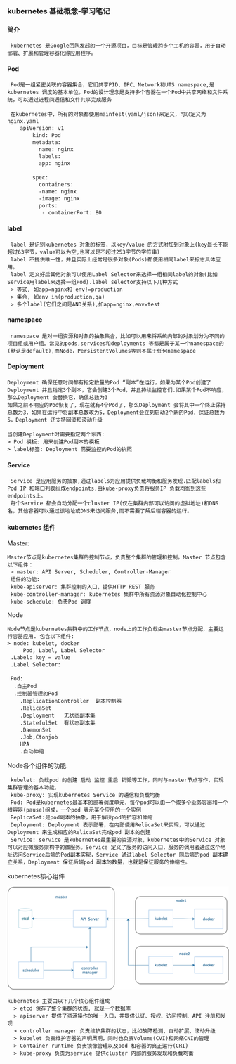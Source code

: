 ### kubernetes 基础概念-学习笔记
 
    
    
#### 简介
     kubernetes 是Google团队发起的一个开源项目，目标是管理跨多个主机的容器，用于自动部署、扩展和管理容器化得应用程序。 
     
#### Pod 
     Pod是一组紧密关联的容器集合，它们共享PID、IPC、Network和UTS namespace,是kubernetes 调度的基本单位。Pod的设计理念是支持多个容器在一个Pod中共享网络和文件系统，可以通过进程间通信和文件共享完成服务
     
     在kubernetes中，所有的对象都使用mainfest(yaml/json)来定义，可以定义为nginx.yaml 
       	apiVersion: v1 
			kind: Pod
			metadata:
			  name: nginx 
			  labels:
			  app: nginx 
			
			spec: 
			  containers: 
			  -name: nginx 
			  -image: nginx 
			  ports:
			   - containerPort: 80 
      
#### label 
     label 是识别kubernetes 对象的标签，以key/value 的方式附加到对象上(key最长不能超过63字节，value可以为空,也可以是不超过253字节的字符串)
     label 不提供唯一性，并且实际上经常是很多对象(Pods)都使用相同label来标志具体应用。
     label 定义好后其他对象可以使用Label Selector来选择一组相同label的对象(比如Service用label来选择一组Pod).label selector支持以下几种方式
     > 等式, 如app=nginx和 env!=production 
     > 集合, 如env in(production,qa)
     > 多个label(它们之间是AND关系),如app=nginx,env=test 
     
#### namespace 
     
     namespace 是对一组资源和对象的抽象集合，比如可以用来将系统内部的对象划分为不同的项目组或用户组。常见的pods,services和deployments 等都是属于某一个namespace的(默认是default),而Node，PersistentVolumes等则不属于任何namespace 
     
       
#### Deployment 
   
    Deployment 确保任意时间都有指定数量的Pod “副本”在运行，如果为某个Pod创建了Deployment 并且指定3个副本，它会创建3个Pod，并且持续监控它们.如果某个Pod不响应，那么Deployment 会替换它，确保总数为3 
    如果之前不响应的Pod恢复了，现在就有4个Pod了，那么Deployment 会将其中一个终止保持总数为3，如果在运行中将副本总数改为5，Deployment会立刻启动2个新的Pod，保证总数为5，Deployment 还支持回滚和滚动升级
    
    当创建Deployment时需要指定两个东西:
    > Pod 模板: 用来创建Pod副本的模板
    > label标签: Deployment 需要监控的Pod的执照
    
#### Service 
    
     Service 是应用服务的抽象,通过labels为应用提供负载均衡和服务发现.匹配labels和Pod IP 和端口列表组成endpoints,由kube-proxy负责将服务IP 负载均衡到这些endpoints上。
     每个Service 都会自动分配一个cluster IP(仅在集群内部可以访问的虚拟地址)和DNS名，其他容器可以通过该地址或DNS来访问服务,而不需要了解后端容器的运行。 
     
     
#### kubernetes 组件
   
  Master: 
  
    Master节点是kubernetes集群的控制节点，负责整个集群的管理和控制。Master 节点包含以下组件：
     > master: API Server, Scheduler, Controller-Manager 
     组件的功能:
     kube-apiserver: 集群控制的入口，提供HTTP REST 服务
     kube-controller-manager: kubernetes 集群中所有资源对象自动化控制中心
     kube-schedule: 负责Pod 调度
      
   Node
   
    Node节点是kubernetes集群中的工作节点，node上的工作负载由master节点分配，主要运行容器应用. 包含以下组件:
    > node: kubelet, docker 
         Pod, Label, Label Selector  
     .Label: key = value 
     .Label Selector: 
     
     Pod: 
      .自主Pod 
      .控制器管理的Pod 
        .ReplicationController  副本控制器
        .RelicaSet 
        .Deployment   无状态副本集
        .StatefulSet  有状态副本集
        .DaemonSet    
        .Job,Ctonjob 
        HPA 
        .自动伸缩
        
   Node各个组件的功能:  
   
     kubelet: 负载pod 的创建 启动 监控 重启 销毁等工作，同时与master节点写作，实现集群管理的基本功能。
     kube-proxy: 实现kubernetes Service 的通信和负载均衡
     Pod: Pod是kubernetes最基本的部署调度单元，每个pod可以由一个或多个业务容器和一个根容器(pause)组成，一个pod 表示某个应用的一个实例 
     ReplicaSet:是pod副本的抽象，用于解决pod的扩容和伸缩
     Deployment: Deployment 表示部署，在内部使用RelicaSet来实现，可以通过Deployment 来生成相应的RelicaSet完成pod 副本的创建
     Service: service 是kubernetes最重要的资源对象，kubernetes中的Service 对象可以对应微服务架构中的微服务。Service 定义了服务的访问入口，服务的调用者通过这个地址访问Service后端的Pod副本实现，Service 通过label Selector 同后端的pod 副本建立关系，Deployment 保证后端pod 副本的数量，也就是保证服务的伸缩性。 
     
     
   
   kubernetes核心组件
   
   ![](image/kubernetes-核心组件.png)
   
    kubernetes 主要由以下几个核心组件组成
      > etcd 保存了整个集群的状态, 就是一个数据库
      > apiserver 提供了资源操作的唯一入口，并提供认证、授权、访问控制、API 注册和发现
      > controller manager 负责维护集群的状态，比如故障检测、自动扩展、滚动升级
      > kubelet 负责维护容器的声明周期，同时也负责Volume(CVI)和网络CNI的管理
      > Container runtime 负责镜像管理以及pod 和容器的真正运行(CRI)
      > kube-proxy 负责为service 提供cluster 内部的服务发现和负载均衡
      
      
      
  
  
        
        
          
        